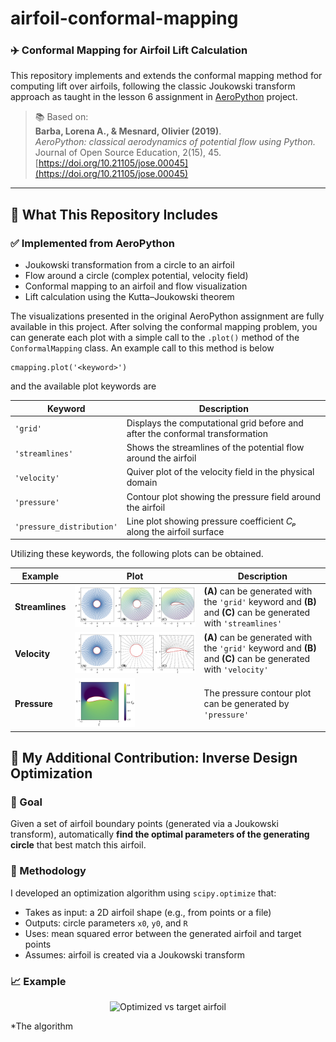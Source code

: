 # airfoil-conformal-mapping

### ✈️ Conformal Mapping for Airfoil Lift Calculation

This repository implements and extends the conformal mapping method for computing lift over airfoils, following the classic Joukowski transform approach as taught in the lesson 6 assignment in [AeroPython](https://github.com/barbagroup/AeroPython) project.

> 📚 Based on:  
> **Barba, Lorena A., & Mesnard, Olivier (2019)**.  
> *AeroPython: classical aerodynamics of potential flow using Python.*  
> Journal of Open Source Education, 2(15), 45.  
> [https://doi.org/10.21105/jose.00045](https://doi.org/10.21105/jose.00045)

---

## 🔧 What This Repository Includes

### ✅ Implemented from AeroPython
- Joukowski transformation from a circle to an airfoil
- Flow around a circle (complex potential, velocity field)
- Conformal mapping to an airfoil and flow visualization
- Lift calculation using the Kutta–Joukowski theorem

The visualizations presented in the original AeroPython assignment are fully available in this project. After solving the conformal mapping problem, you can generate each plot with a simple call to the `.plot()` method of the `ConformalMapping` class. An example call to this method is below
```
cmapping.plot('<keyword>')
```
and the available plot keywords are 

| Keyword                | Description                                                                 |
|------------------------|-----------------------------------------------------------------------------|
| `'grid'`               | Displays the computational grid before and after the conformal transformation |
| `'streamlines'`        | Shows the streamlines of the potential flow around the airfoil               |
| `'velocity'`           | Quiver plot of the velocity field in the physical domain                     |
| `'pressure'`           | Contour plot showing the pressure field around the airfoil                   |
| `'pressure_distribution'` | Line plot showing pressure coefficient *Cₚ* along the airfoil surface        |

Utilizing these keywords, the following plots can be obtained. 


| Example | Plot | Description |
|--------|------|-------------|
| **Streamlines** | ![Basic Plot](Plots/Figure_Potential.png) | **(A)** can be generated with the `'grid'` keyword and **(B)** and **(C)** can be generated with `'streamlines'` |
| **Velocity** | ![Custom Color](Plots/Figure_Velocity.png) | **(A)** can be generated with the `'grid'` keyword and **(B)** and **(C)** can be generated with `'velocity'`  |
| **Pressure** | <img src="Plots/PressurePlot.png" width="50%"> | The pressure contour plot can be generated by `'pressure'`|

## 🌟 My Additional Contribution: Inverse Design Optimization

### 🎯 Goal

Given a set of airfoil boundary points (generated via a Joukowski transform), automatically **find the optimal parameters of the generating circle** that best match this airfoil.

### 🧠 Methodology

I developed an optimization algorithm using `scipy.optimize` that:

- Takes as input: a 2D airfoil shape (e.g., from points or a file)
- Outputs: circle parameters `x0`, `y0`, and `R`
- Uses: mean squared error between the generated airfoil and target points
- Assumes: airfoil is created via a Joukowski transform

### 📈 Example

<p align="center">
  <img src="figures/optimized_fit_vs_target.png" alt="Optimized vs target airfoil" width="600"/>
</p>

*The algorithm
